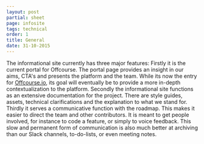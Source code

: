 ```yaml
---
layout: post
partial: sheet
page: infosite
tags: technical
order: 1
title: General
date: 31-10-2015
---
```

The informational site currently has three major features: Firstly it is the current portal for Offcourse. The portal page provides an insight in our aims, CTA's and presents the platform and the team. While its now the entry for [Offcourse.io](http://www.offcourse.io), its goal will eventually be to provide a more in-depth contextualization to the platform. Secondly the informational site functions as an extensive documentation for the project. There are style guides, assets, technical clarifications and the explanation to what we stand for. Thirdly it serves a communicative function with the roadmap. This makes it easier to direct the team and other contributors. It is meant to get people involved, for instance to code a feature, or simply to voice feedback. This slow and permanent form of communication is also much better at archiving than our Slack channels, to-do-lists, or even meeting notes. 